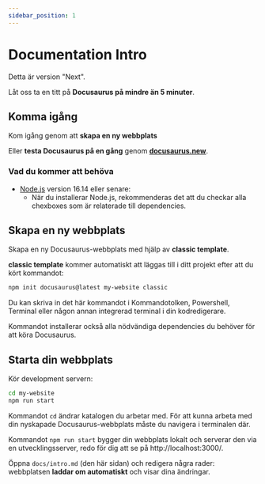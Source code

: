 ```yaml
---
sidebar_position: 1
---
```


# Documentation Intro

Detta är version "Next".

Låt oss ta en titt på **Docusaurus på mindre än 5 minuter**.

## Komma igång

Kom igång genom att **skapa en ny webbplats**

Eller **testa Docusaurus på en gång** genom **[docusaurus.new](https://docusaurus.new)**.

### Vad du kommer att behöva

- [Node.js](https://nodejs.org/en/download/) version 16.14 eller senare:
  - När du installerar Node.js, rekommenderas det att du checkar alla chexboxes som är relaterade till dependencies.

## Skapa en ny webbplats

Skapa en ny Docusaurus-webbplats med hjälp av **classic template**.

**classic template** kommer automatiskt att läggas till i ditt projekt efter att du kört kommandot:

```bash
npm init docusaurus@latest my-website classic
```

Du kan skriva in det här kommandot i Kommandotolken, Powershell, Terminal eller någon annan integrerad terminal i din kodredigerare.

Kommandot installerar också alla nödvändiga dependencies du behöver för att köra Docusaurus.

## Starta din webbplats

Kör development servern:

```bash
cd my-website
npm run start
```

Kommandot `cd` ändrar katalogen du arbetar med. För att kunna arbeta med din nyskapade Docusaurus-webbplats måste du navigera i terminalen där.

Kommandot `npm run start` bygger din webbplats lokalt och serverar den via en utvecklingsserver, redo för dig att se på http://localhost:3000/.

Öppna `docs/intro.md` (den här sidan) och redigera några rader: webbplatsen **laddar om automatiskt** och visar dina ändringar.

